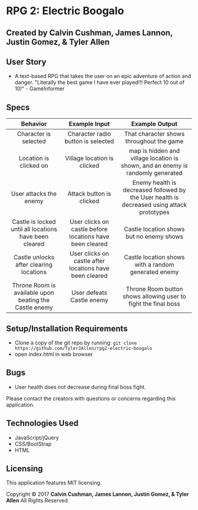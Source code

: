 # RPG 2: Electric Boogalo

## Created by Calvin Cushman, James Lannon, Justin Gomez, & Tyler Allen


## User Story

* A text-based RPG that takes the user on an epic adventure of action and danger. "Literally the best game I have ever played!!! Perfect 10 out of 10!" - GameInformer


## Specs

| Behavior | Example Input | Example Output |
|:-------------:|:-------------:|:-------------:|
| Character is selected | Character radio button is selected | That character shows throughout the game |
| Location is clicked on | Village location is clicked | map is hidden and village location is shown, and an enemy is randomly generated |
| User attacks the enemy | Attack button is clicked | Enemy health is decreased followed by the User health is decreased using attack prototypes |
| Castle is locked until all locations have been cleared | User clicks on castle before locations have been cleared | Castle location shows but no enemy shows |
| Castle unlocks after clearing locations | User clicks on castle after locations have been cleared | Castle location shows with a random generated enemy |
| Throne Room is available upon beating the Castle enemy | User defeats Castle enemy | Throne Room button shows allowing user to fight the final boss |



## Setup/Installation Requirements

  * Clone a copy of the git repo by running:
  `git clone https://github.com/TylerJAllen/rpg2-electric-boogalo`
  * open index.html in web browser



## Bugs
  * User health does not decrease during final boss fight.

  Please contact the creators with questions or concerns regarding this application.


## Technologies Used

  * JavaScript/jQuery
  * CSS/BootStrap
  * HTML


## Licensing
This application features MIT licensing.

Copyright &copy; 2017 **Calvin Cushman, James Lannon, Justin Gomez, & Tyler Allen** All Rights Reserved.

